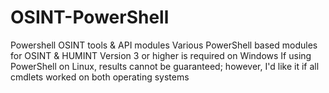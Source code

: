 # OSINT-PowerShell
Powershell OSINT tools &amp; API modules
Various PowerShell based modules for OSINT & HUMINT
Version 3 or higher is required on Windows
If using PowerShell on Linux, results cannot be guaranteed; however, I'd like it if all cmdlets worked on both operating systems
